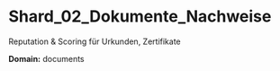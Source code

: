 # Shard_02_Dokumente_Nachweise

Reputation & Scoring für Urkunden, Zertifikate

**Domain:** documents
